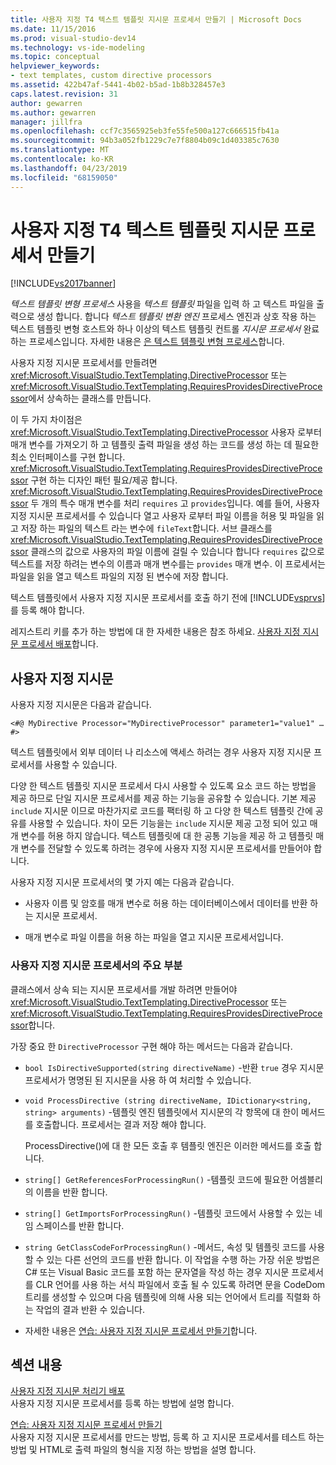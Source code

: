 ```yaml
---
title: 사용자 지정 T4 텍스트 템플릿 지시문 프로세서 만들기 | Microsoft Docs
ms.date: 11/15/2016
ms.prod: visual-studio-dev14
ms.technology: vs-ide-modeling
ms.topic: conceptual
helpviewer_keywords:
- text templates, custom directive processors
ms.assetid: 422b47af-5441-4b02-b5ad-1b8b328457e3
caps.latest.revision: 31
author: gewarren
ms.author: gewarren
manager: jillfra
ms.openlocfilehash: ccf7c3565925eb3fe55fe500a127c666515fb41a
ms.sourcegitcommit: 94b3a052fb1229c7e7f8804b09c1d403385c7630
ms.translationtype: MT
ms.contentlocale: ko-KR
ms.lasthandoff: 04/23/2019
ms.locfileid: "68159050"
---
```

# <a name="creating-custom-t4-text-template-directive-processors"></a>사용자 지정 T4 텍스트 템플릿 지시문 프로세서 만들기
[!INCLUDE[vs2017banner](../includes/vs2017banner.md)]

*텍스트 템플릿 변형 프로세스* 사용을 *텍스트 템플릿* 파일을 입력 하 고 텍스트 파일을 출력으로 생성 합니다. 합니다 *텍스트 템플릿 변환 엔진* 프로세스 엔진과 상호 작용 하는 텍스트 템플릿 변형 호스트와 하나 이상의 텍스트 템플릿 컨트롤 *지시문 프로세서* 완료 하는 프로세스입니다. 자세한 내용은 [은 텍스트 템플릿 변형 프로세스](../modeling/the-text-template-transformation-process.md)합니다.  
  
 사용자 지정 지시문 프로세서를 만들려면 <xref:Microsoft.VisualStudio.TextTemplating.DirectiveProcessor> 또는 <xref:Microsoft.VisualStudio.TextTemplating.RequiresProvidesDirectiveProcessor>에서 상속하는 클래스를 만듭니다.  
  
 이 두 가지 차이점은 <xref:Microsoft.VisualStudio.TextTemplating.DirectiveProcessor> 사용자 로부터 매개 변수를 가져오기 하 고 템플릿 출력 파일을 생성 하는 코드를 생성 하는 데 필요한 최소 인터페이스를 구현 합니다. <xref:Microsoft.VisualStudio.TextTemplating.RequiresProvidesDirectiveProcessor> 구현 하는 디자인 패턴 필요/제공 합니다. <xref:Microsoft.VisualStudio.TextTemplating.RequiresProvidesDirectiveProcessor> 두 개의 특수 매개 변수를 처리 `requires` 고 `provides`입니다.  예를 들어, 사용자 지정 지시문 프로세서를 수 있습니다 열고 사용자 로부터 파일 이름을 허용 및 파일을 읽고 저장 하는 파일의 텍스트 라는 변수에 `fileText`합니다. 서브 클래스를 <xref:Microsoft.VisualStudio.TextTemplating.RequiresProvidesDirectiveProcessor> 클래스의 값으로 사용자의 파일 이름에 걸릴 수 있습니다 합니다 `requires` 값으로 텍스트를 저장 하려는 변수의 이름과 매개 변수를는 `provides` 매개 변수. 이 프로세서는 파일을 읽을 열고 텍스트 파일의 지정 된 변수에 저장 합니다.  
  
 텍스트 템플릿에서 사용자 지정 지시문 프로세서를 호출 하기 전에 [!INCLUDE[vsprvs](../includes/vsprvs-md.md)]를 등록 해야 합니다.  
  
 레지스트리 키를 추가 하는 방법에 대 한 자세한 내용은 참조 하세요. [사용자 지정 지시문 프로세서 배포](../modeling/deploying-a-custom-directive-processor.md)합니다.  
  
## <a name="custom-directives"></a>사용자 지정 지시문  
 사용자 지정 지시문은 다음과 같습니다.  
  
 `<#@ MyDirective Processor="MyDirectiveProcessor" parameter1="value1" … #>`  
  
 텍스트 템플릿에서 외부 데이터 나 리소스에 액세스 하려는 경우 사용자 지정 지시문 프로세서를 사용할 수 있습니다.  
  
 다양 한 텍스트 템플릿 지시문 프로세서 다시 사용할 수 있도록 요소 코드 하는 방법을 제공 하므로 단일 지시문 프로세서를 제공 하는 기능을 공유할 수 있습니다. 기본 제공 `include` 지시문 이므로 마찬가지로 코드를 팩터링 하 고 다양 한 텍스트 템플릿 간에 공유를 사용할 수 있습니다. 차이 모든 기능을는 `include` 지시문 제공 고정 되어 있고 매개 변수를 허용 하지 않습니다. 텍스트 템플릿에 대 한 공통 기능을 제공 하 고 템플릿 매개 변수를 전달할 수 있도록 하려는 경우에 사용자 지정 지시문 프로세서를 만들어야 합니다.  
  
 사용자 지정 지시문 프로세서의 몇 가지 예는 다음과 같습니다.  
  
- 사용자 이름 및 암호를 매개 변수로 허용 하는 데이터베이스에서 데이터를 반환 하는 지시문 프로세서.  
  
- 매개 변수로 파일 이름을 허용 하는 파일을 열고 지시문 프로세서입니다.  
  
### <a name="principal-parts-of-a-custom-directive-processor"></a>사용자 지정 지시문 프로세서의 주요 부분  
 클래스에서 상속 되는 지시문 프로세서를 개발 하려면 만들어야 <xref:Microsoft.VisualStudio.TextTemplating.DirectiveProcessor> 또는 <xref:Microsoft.VisualStudio.TextTemplating.RequiresProvidesDirectiveProcessor>합니다.  
  
 가장 중요 한 `DirectiveProcessor` 구현 해야 하는 메서드는 다음과 같습니다.  
  
- `bool IsDirectiveSupported(string directiveName)` -반환 `true` 경우 지시문 프로세서가 명명된 된 지시문을 사용 하 여 처리할 수 있습니다.  
  
- `void ProcessDirective (string directiveName, IDictionary<string, string> arguments)` -템플릿 엔진 템플릿에서 지시문의 각 항목에 대 한이 메서드를 호출합니다. 프로세서는 결과 저장 해야 합니다.  
  
  ProcessDirective()에 대 한 모든 호출 후 템플릿 엔진은 이러한 메서드를 호출 합니다.  
  
- `string[] GetReferencesForProcessingRun()` -템플릿 코드에 필요한 어셈블리의 이름을 반환 합니다.  
  
- `string[] GetImportsForProcessingRun()` -템플릿 코드에서 사용할 수 있는 네임 스페이스를 반환 합니다.  
  
- `string GetClassCodeForProcessingRun()` -메서드, 속성 및 템플릿 코드를 사용할 수 있는 다른 선언의 코드를 반환 합니다. 이 작업을 수행 하는 가장 쉬운 방법은 C# 또는 Visual Basic 코드를 포함 하는 문자열을 작성 하는 경우 지시문 프로세서를 CLR 언어를 사용 하는 서식 파일에서 호출 될 수 있도록 하려면 문을 CodeDom 트리를 생성할 수 있으며 다음 템플릿에 의해 사용 되는 언어에서 트리를 직렬화 하는 작업의 결과 반환 수 있습니다.  
  
- 자세한 내용은 [연습: 사용자 지정 지시문 프로세서 만들기](../modeling/walkthrough-creating-a-custom-directive-processor.md)합니다.  
  
## <a name="in-this-section"></a>섹션 내용  
 [사용자 지정 지시문 처리기 배포](../modeling/deploying-a-custom-directive-processor.md)  
 사용자 지정 지시문 프로세서를 등록 하는 방법에 설명 합니다.  
  
 [연습: 사용자 지정 지시문 프로세서 만들기](../modeling/walkthrough-creating-a-custom-directive-processor.md)  
 사용자 지정 지시문 프로세서를 만드는 방법, 등록 하 고 지시문 프로세서를 테스트 하는 방법 및 HTML로 출력 파일의 형식을 지정 하는 방법을 설명 합니다.
